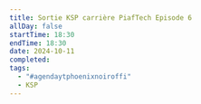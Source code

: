 ```yaml
---
title: Sortie KSP carrière PiafTech Episode 6
allDay: false
startTime: 18:30
endTime: 18:30
date: 2024-10-11
completed: 
tags:
  - "#agendaytphoenixnoiroffi"
  - KSP
---
```

